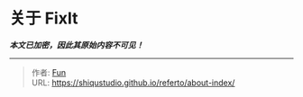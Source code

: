 # 关于 FixIt

***本文已加密，因此其原始内容不可见！***

---

> 作者: [Fun](https://blog.funvip.live/)  
> URL: https://shiqustudio.github.io/referto/about-index/  


